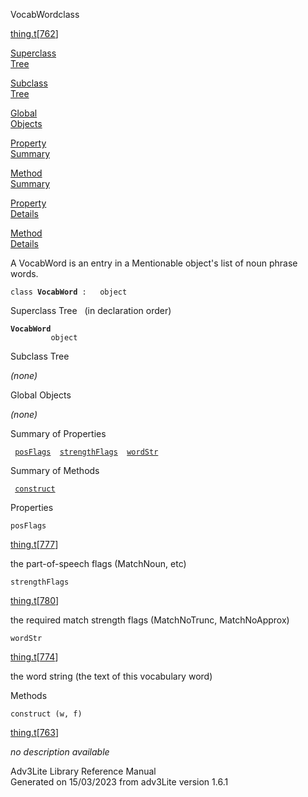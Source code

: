 <span class="title">VocabWord</span><span class="type">class</span>

[thing.t](../file/thing.t.html)\[[762](../source/thing.t.html#762)\]

[Superclass  
Tree](#_SuperClassTree_)

[Subclass  
Tree](#_SubClassTree_)

[Global  
Objects](#_ObjectSummary_)

[Property  
Summary](#_PropSummary_)

[Method  
Summary](#_MethodSummary_)

[Property  
Details](#_Properties_)

[Method  
Details](#_Methods_)

<div class="fdesc">

A VocabWord is an entry in a Mentionable object's list of noun phrase
words.

`class `**`VocabWord`**` :   object`

</div>

<span id="_SuperClassTree_"></span>

<div class="mjhd">

<span class="hdln">Superclass Tree</span>   (in declaration order)

</div>

**`VocabWord`**  
`         object`  
<span id="_SubClassTree_"></span>

<div class="mjhd">

<span class="hdln">Subclass Tree</span>  

</div>

*(none)* <span id="_ObjectSummary_"></span>

<div class="mjhd">

<span class="hdln">Global Objects</span>  

</div>

*(none)* <span id="_PropSummary_"></span>

<div class="mjhd">

<span class="hdln">Summary of Properties</span>  

</div>

` `[`posFlags`](#posFlags)`  `[`strengthFlags`](#strengthFlags)`  `[`wordStr`](#wordStr)`  `

<span id="_MethodSummary_"></span>

<div class="mjhd">

<span class="hdln">Summary of Methods</span>  

</div>

` `[`construct`](#construct)`  `

<span id="_Properties_"></span>

<div class="mjhd">

<span class="hdln">Properties</span>  

</div>

<span id="posFlags"></span>

`posFlags`

[thing.t](../file/thing.t.html)\[[777](../source/thing.t.html#777)\]

<div class="desc">

the part-of-speech flags (MatchNoun, etc)

</div>

<span id="strengthFlags"></span>

`strengthFlags`

[thing.t](../file/thing.t.html)\[[780](../source/thing.t.html#780)\]

<div class="desc">

the required match strength flags (MatchNoTrunc, MatchNoApprox)

</div>

<span id="wordStr"></span>

`wordStr`

[thing.t](../file/thing.t.html)\[[774](../source/thing.t.html#774)\]

<div class="desc">

the word string (the text of this vocabulary word)

</div>

<span id="_Methods_"></span>

<div class="mjhd">

<span class="hdln">Methods</span>  

</div>

<span id="construct"></span>

`construct (w, f)`

[thing.t](../file/thing.t.html)\[[763](../source/thing.t.html#763)\]

<div class="desc">

*no description available*

</div>

<div class="ftr">

Adv3Lite Library Reference Manual  
Generated on 15/03/2023 from adv3Lite version 1.6.1

</div>
